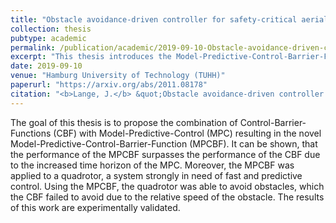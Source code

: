 ```yaml
---
title: "Obstacle avoidance-driven controller for safety-critical aerial robots"
collection: thesis
pubtype: academic
permalink: /publication/academic/2019-09-10-Obstacle-avoidance-driven-controller-for-safety-critical-aerial-robots
excerpt: "This thesis introduces the Model-Predictive-Control-Barrier-Function (MPCBF), combining Control-Barrier-Functions (CBF) with Model-Predictive-Control (MPC). The MPCBF demonstrates superior performance over CBF, attributed to MPC’s extended time horizon. Applied to a quadrotor, a system requiring rapid, predictive control, MPCBF enabled effective obstacle avoidance, outperforming CBF due to handling relative obstacle speeds. The proposed approach is validated through experimental results."
date: 2019-09-10
venue: "Hamburg University of Technology (TUHH)"
paperurl: "https://arxiv.org/abs/2011.08178"
citation: "<b>Lange, J.</b> &quot;Obstacle avoidance-driven controller for safety-critical aerial robots&quot;, in <i>Hamburg University of Technology (TUHH)</i>, Sep. 2019, eprint: 2011.08178."
---
```

The goal of this thesis is to propose the combination of Control-Barrier-Functions (CBF) with Model-Predictive-Control (MPC) resulting in the novel Model-Predictive-Control-Barrier-Function (MPCBF). It can be shown, that the performance of the MPCBF surpasses the performance of the CBF due to the increased time horizon of the MPC. Moreover, the MPCBF was applied to a quadrotor, a system strongly in need of fast and predictive control. Using the MPCBF, the quadrotor was able to avoid obstacles, which the CBF failed to avoid due to the relative speed of the obstacle. The results of this work are experimentally validated.
